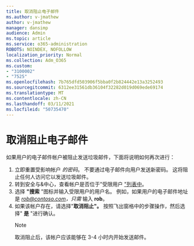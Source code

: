 ```yaml
---
title: 取消阻止电子邮件
ms.author: v-jmathew
author: v-jmathew
manager: dansimp
audience: Admin
ms.topic: article
ms.service: o365-administration
ROBOTS: NOINDEX, NOFOLLOW
localization_priority: Normal
ms.collection: Adm_O365
ms.custom:
- "3100002"
- "7525"
ms.openlocfilehash: 7b765dfd503906f5bba0f2b824442e13a3252493
ms.sourcegitcommit: 6312ee31561db36104f32282d019d069ede69174
ms.translationtype: MT
ms.contentlocale: zh-CN
ms.lasthandoff: 03/11/2021
ms.locfileid: "50735470"
---
```

# <a name="unblock-email"></a>取消阻止电子邮件

如果用户的电子邮件帐户被阻止发送垃圾邮件，下面将说明如何再次进行：

1. 立即重置受影响帐户 *的密码*。 不要通过电子邮件向用户发送新密码。 这将阻止任何人访问它以发送垃圾邮件。
2. 转到安全与&中心，查看帐户是否位于"受限用户 ["列表中](https://protection.office.com/#/restrictedusers)。
3. 选择 **"搜索** "图标并输入受限用户的用户名。 例如，如果用户的电子邮件地址是 *rob@contoso.com，只需* 输入 **rob**。
4. 如果该帐户存在，请选择"**取消阻止"。** 按照飞出窗格中的步骤操作，然后选择" **是** "进行确认。  
    > [!NOTE]
    > 取消阻止后，该帐户应该能够在 3-4 小时内开始发送邮件。
